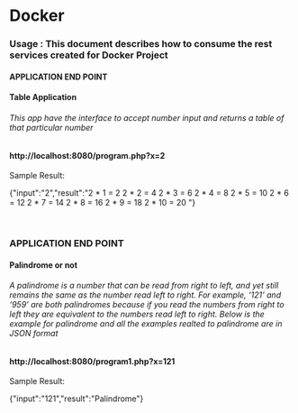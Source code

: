 # Docker

<h3>Usage : This document describes how to consume the rest services created for Docker Project </h3>

<h4>APPLICATION END POINT</h4>

<h4> Table Application</h4>
<h6> This app have the interface to accept number input and returns a table of that particular number </h6>

<h4>http://localhost:8080/program.php?x=2 </h4>

Sample Result:

{"input":"2","result":"2 * 1 = 2
2 * 2 = 4
2 * 3 = 6
2 * 4 = 8
2 * 5 = 10
2 * 6 = 12
2 * 7 = 14
2 * 8 = 16
2 * 9 = 18
2 * 10 = 20
"}



<br>

<h3>APPLICATION END POINT</h3>

<h4> Palindrome or not </h4>

<h6> A palindrome is a number that can be read from right to left, and yet still remains the same as the number read left to right. For example, ‘121’ and ‘959’ are both palindromes because if you read the numbers from right to left they are equivalent to the numbers read left to right. Below is the example for palindrome and all the examples realted to palindrome are in JSON format </h6>

<h4> http://localhost:8080/program1.php?x=121 </h4>

Sample Result:

{"input":"121","result":"Palindrome"}
